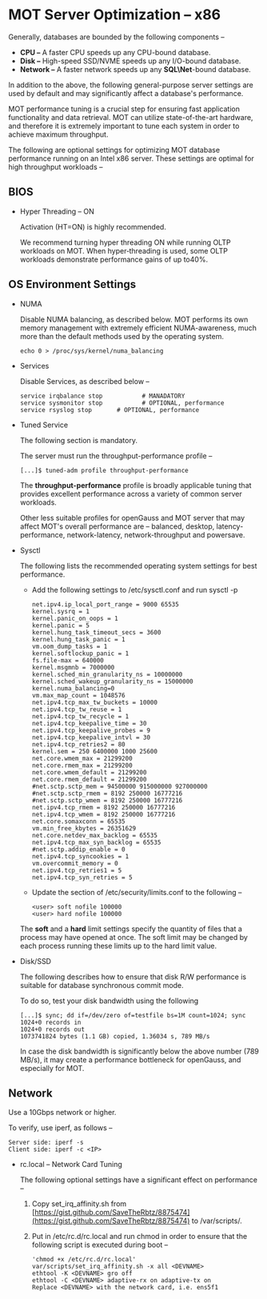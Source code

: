 # MOT Server Optimization – x86<a name="EN-US_TOPIC_0270171556"></a>

Generally, databases are bounded by the following components –

-   **CPU –**  A faster CPU speeds up any CPU-bound database.
-   **Disk –**  High-speed SSD/NVME speeds up any I/O-bound database.
-   **Network –**  A faster network speeds up any  **SQL\Net**-bound database.

In addition to the above, the following general-purpose server settings are used by default and may significantly affect a database's performance.

MOT performance tuning is a crucial step for ensuring fast application functionality and data retrieval. MOT can utilize state-of-the-art hardware, and therefore it is extremely important to tune each system in order to achieve maximum throughput.

The following are optional settings for optimizing MOT database performance running on an Intel x86 server. These settings are optimal for high throughput workloads –

## BIOS<a name="section318382161118"></a>

-   Hyper Threading – ON

    Activation \(HT=ON\) is highly recommended.

    We recommend turning hyper threading ON while running OLTP workloads on MOT. When hyper‑threading is used, some OLTP workloads demonstrate performance gains of up to40%.


## OS Environment Settings<a name="section13692132341213"></a>

-   NUMA

    Disable NUMA balancing, as described below. MOT performs its own memory management with extremely efficient NUMA-awareness, much more than the default methods used by the operating system.

    ```
    echo 0 > /proc/sys/kernel/numa_balancing
    ```

-   Services

    Disable Services, as described below –

    ```
    service irqbalance stop           # MANADATORY
    service sysmonitor stop           # OPTIONAL, performance 
    service rsyslog stop       # OPTIONAL, performance
    ```

-   Tuned Service

    The following section is mandatory.

    The server must run the throughput-performance profile –

    ```
    [...]$ tuned-adm profile throughput-performance 
    ```

    The  **throughput-performance**  profile is broadly applicable tuning that provides excellent performance across a variety of common server workloads.

    Other less suitable profiles for openGauss and MOT server that may affect MOT's overall performance are – balanced, desktop, latency-performance, network-latency, network-throughput and powersave.

-   Sysctl

    The following lists the recommended operating system settings for best performance.

    -   Add the following settings to /etc/sysctl.conf and run sysctl -p

        ```
        net.ipv4.ip_local_port_range = 9000 65535
        kernel.sysrq = 1
        kernel.panic_on_oops = 1
        kernel.panic = 5
        kernel.hung_task_timeout_secs = 3600
        kernel.hung_task_panic = 1
        vm.oom_dump_tasks = 1
        kernel.softlockup_panic = 1
        fs.file-max = 640000
        kernel.msgmnb = 7000000
        kernel.sched_min_granularity_ns = 10000000
        kernel.sched_wakeup_granularity_ns = 15000000
        kernel.numa_balancing=0
        vm.max_map_count = 1048576
        net.ipv4.tcp_max_tw_buckets = 10000
        net.ipv4.tcp_tw_reuse = 1
        net.ipv4.tcp_tw_recycle = 1
        net.ipv4.tcp_keepalive_time = 30
        net.ipv4.tcp_keepalive_probes = 9
        net.ipv4.tcp_keepalive_intvl = 30
        net.ipv4.tcp_retries2 = 80
        kernel.sem = 250 6400000 1000 25600
        net.core.wmem_max = 21299200
        net.core.rmem_max = 21299200
        net.core.wmem_default = 21299200
        net.core.rmem_default = 21299200
        #net.sctp.sctp_mem = 94500000 915000000 927000000
        #net.sctp.sctp_rmem = 8192 250000 16777216
        #net.sctp.sctp_wmem = 8192 250000 16777216
        net.ipv4.tcp_rmem = 8192 250000 16777216
        net.ipv4.tcp_wmem = 8192 250000 16777216
        net.core.somaxconn = 65535
        vm.min_free_kbytes = 26351629
        net.core.netdev_max_backlog = 65535
        net.ipv4.tcp_max_syn_backlog = 65535
        #net.sctp.addip_enable = 0
        net.ipv4.tcp_syncookies = 1
        vm.overcommit_memory = 0
        net.ipv4.tcp_retries1 = 5
        net.ipv4.tcp_syn_retries = 5
        ```

    -   Update the section of /etc/security/limits.conf to the following –

        ```
        <user> soft nofile 100000
        <user> hard nofile 100000
        ```

    The  **soft**  and a  **hard**  limit settings specify the quantity of files that a process may have opened at once. The soft limit may be changed by each process running these limits up to the hard limit value.

-   Disk/SSD

    The following describes how to ensure that disk R/W performance is suitable for database synchronous commit mode.

    To do so, test your disk bandwidth using the following

    ```
    [...]$ sync; dd if=/dev/zero of=testfile bs=1M count=1024; sync
    1024+0 records in
    1024+0 records out
    1073741824 bytes (1.1 GB) copied, 1.36034 s, 789 MB/s 
    ```

    In case the disk bandwidth is significantly below the above number \(789 MB/s\), it may create a performance bottleneck for openGauss, and especially for MOT.


## Network<a name="section77145406184"></a>

Use a 10Gbps network or higher.

To verify, use iperf, as follows –

```
Server side: iperf -s
Client side: iperf -c <IP>
```

-   rc.local – Network Card Tuning

    The following optional settings have a significant effect on performance –

    1.  Copy set\_irq\_affinity.sh from  [https://gist.github.com/SaveTheRbtz/8875474](https://gist.github.com/SaveTheRbtz/8875474)  to /var/scripts/.
    2.  Put in /etc/rc.d/rc.local and run chmod in order to ensure that the following script is executed during boot –

        ```
        'chmod +x /etc/rc.d/rc.local' 
        var/scripts/set_irq_affinity.sh -x all <DEVNAME>
        ethtool -K <DEVNAME> gro off
        ethtool -C <DEVNAME> adaptive-rx on adaptive-tx on
        Replace <DEVNAME> with the network card, i.e. ens5f1
        ```



